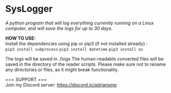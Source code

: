 # SysLogger
*A python program that will log everything currently running on a Linux computer, and will save the logs for up to 30 days.*

**HOW TO USE:**
<br>
Install the dependencies using pip or pip3 (if not installed already) :
<br>
`pip3 install subprocess`
`pip3 install datetime`
`pip3 install os`

The logs will be saved in ./logs
The human-readable converted files will be saved in the directory of the reader scripts.
Please make sure not to rename any directories or files, as it might break functionality.

=== SUPPORT ===
<br>
Join my Discord server:
https://discord.io/adriansmp
